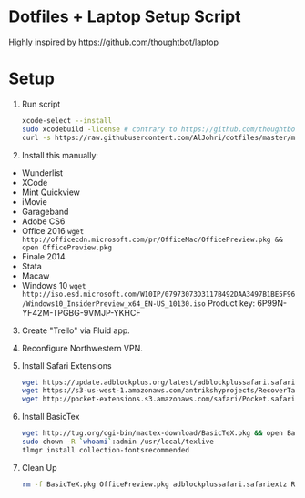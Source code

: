 # Dotfiles + Laptop Setup Script

Highly inspired by https://github.com/thoughtbot/laptop

# Setup

1. Run script

    ```bash
    xcode-select --install
    sudo xcodebuild -license # contrary to https://github.com/thoughtbot/laptop/issues/245#issuecomment-49395269 ?
    curl -s https://raw.githubusercontent.com/AlJohri/dotfiles/master/mac.bash | bash
    ```

2. Install this manually:
  - Wunderlist
  - XCode
  - Mint Quickview
  - iMovie
  - Garageband
  - Adobe CS6
  - Office 2016 ```wget http://officecdn.microsoft.com/pr/OfficeMac/OfficePreview.pkg && open OfficePreview.pkg```
  - Finale 2014
  - Stata
  - Macaw
  - Windows 10 ```wget http://iso.esd.microsoft.com/W10IP/07973073D3117B492DAA3497B1BE5F96/Windows10_InsiderPreview_x64_EN-US_10130.iso``` Product key: 6P99N-YF42M-TPGBG-9VMJP-YKHCF
3. Create "Trello" via Fluid app.
4. Reconfigure Northwestern VPN.
5. Install Safari Extensions

    ```bash
    wget https://update.adblockplus.org/latest/adblockplussafari.safariextz && open adblockplussafari.safariextz
    wget https://s3-us-west-1.amazonaws.com/antrikshyprojects/RecoverTabs.safariextz && open RecoverTabs.safariextz
    wget http://pocket-extensions.s3.amazonaws.com/safari/Pocket.safariextz && open Pocket.safariextz
    ```

6. Install BasicTex

    ```bash
    wget http://tug.org/cgi-bin/mactex-download/BasicTeX.pkg && open BasicTeX.pkg
    sudo chown -R `whoami`:admin /usr/local/texlive
    tlmgr install collection-fontsrecommended
    ```
    
7. Clean Up

    ```bash
    rm -f BasicTeX.pkg OfficePreview.pkg adblockplussafari.safariextz RecoverTabs.safariextz Pocket.safariextz
    ```
    

